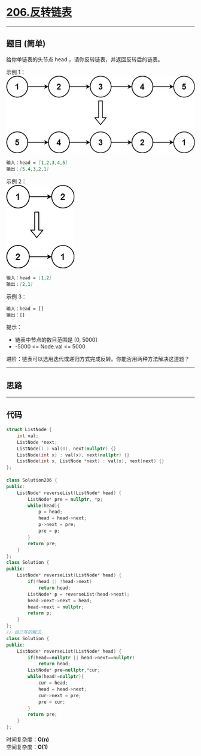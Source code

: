 # [206.反转链表](https://leetcode.cn/problems/reverse-linked-list/description/)

---

## 题目 (简单)

给你单链表的头节点 head ，请你反转链表，并返回反转后的链表。  

示例 1：  
![Alt text](https://github.com/yang-yang-o-o/CodingNotes/blob/main/Coding/asset/206_1.png)  

```markdown
输入：head = [1,2,3,4,5]
输出：[5,4,3,2,1]
```

示例 2：  
![Alt text](https://github.com/yang-yang-o-o/CodingNotes/blob/main/Coding/asset/206_2.png)  

```markdown
输入：head = [1,2]
输出：[2,1]
```

示例 3：  

```markdown
输入：head = []
输出：[]
```

提示：  

- 链表中节点的数目范围是 [0, 5000]
- -5000 <= Node.val <= 5000

进阶：链表可以选用迭代或递归方式完成反转。你能否用两种方法解决这道题？

---

## 思路

---

## 代码

```C++
struct ListNode {
    int val;
    ListNode *next;
    ListNode() : val(0), next(nullptr) {}
    ListNode(int x) : val(x), next(nullptr) {}
    ListNode(int x, ListNode *next) : val(x), next(next) {}
};

class Solution206 {
public:
    ListNode* reverseList(ListNode* head) {
        ListNode* pre = nullptr, *p;
        while(head){
            p = head;
            head = head->next;
            p->next = pre;
            pre = p;
        }
        return pre;
    }
};
class Solution {
public:
    ListNode* reverseList(ListNode* head) {
        if(!head || !head->next)
            return head;
        ListNode* p = reverseList(head->next);
        head->next->next = head;
        head->next = nullptr;
        return p;
    }
};
// 自己写的解法
class Solution {
public:
    ListNode* reverseList(ListNode* head) {
        if(head==nullptr || head->next==nullptr)
            return head;
        ListNode* pre=nullptr,*cur;
        while(head!=nullptr){
            cur = head;
            head = head->next;
            cur->next = pre;
            pre = cur;
        }
        return pre;
    }
};
```

时间复杂度：**O(n)**  
空间复杂度：**O(1)**

